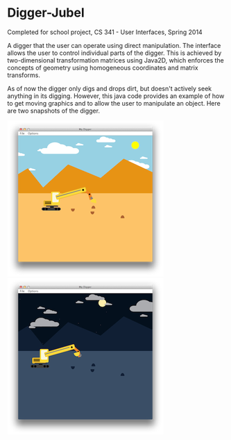 Digger-Jubel
============

Completed for school project, CS 341 - User Interfaces, Spring 2014

A digger that the user can operate using direct manipulation. The interface allows the user to control individual parts of the digger. This is achieved by two-dimensional transformation matrices using Java2D, which enforces the concepts of geometry using homogeneous coordinates and matrix transforms.

As of now the digger only digs and drops dirt, but doesn't actively seek anything in its digging. However, this java code provides an example of how to get moving graphics and to allow the user to manipulate an object. Here are two snapshots of the digger.

![alt tag](day.png)![alt tag](night.png)
